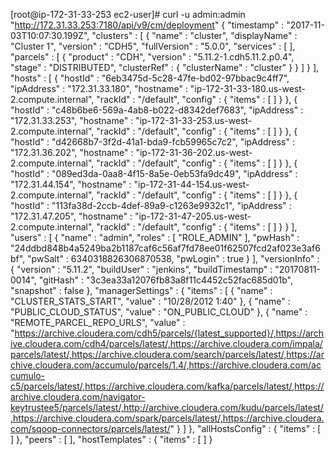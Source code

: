 [root@ip-172-31-33-253 ec2-user]# curl -u admin:admin "http://172.31.33.253:7180/api/v9/cm/deployment"
{
  "timestamp" : "2017-11-03T10:07:30.199Z",
  "clusters" : [ {
    "name" : "cluster",
    "displayName" : "Cluster 1",
    "version" : "CDH5",
    "fullVersion" : "5.0.0",
    "services" : [ ],
    "parcels" : [ {
      "product" : "CDH",
      "version" : "5.11.2-1.cdh5.11.2.p0.4",
      "stage" : "DISTRIBUTED",
      "clusterRef" : {
        "clusterName" : "cluster"
      }
    } ]
  } ],
  "hosts" : [ {
    "hostId" : "6eb3475d-5c28-47fe-bd02-97bbac9c4ff7",
    "ipAddress" : "172.31.33.180",
    "hostname" : "ip-172-31-33-180.us-west-2.compute.internal",
    "rackId" : "/default",
    "config" : {
      "items" : [ ]
    }
  }, {
    "hostId" : "c48b6be6-569a-4ab8-b022-d8342def7683",
    "ipAddress" : "172.31.33.253",
    "hostname" : "ip-172-31-33-253.us-west-2.compute.internal",
    "rackId" : "/default",
    "config" : {
      "items" : [ ]
    }
  }, {
    "hostId" : "d42668b7-3f2d-41a1-bda9-fcb59965c7c2",
    "ipAddress" : "172.31.36.202",
    "hostname" : "ip-172-31-36-202.us-west-2.compute.internal",
    "rackId" : "/default",
    "config" : {
      "items" : [ ]
    }
  }, {
    "hostId" : "089ed3da-0aa8-4f15-8a5e-0eb53fa9dc49",
    "ipAddress" : "172.31.44.154",
    "hostname" : "ip-172-31-44-154.us-west-2.compute.internal",
    "rackId" : "/default",
    "config" : {
      "items" : [ ]
    }
  }, {
    "hostId" : "113fa38d-2ccb-4def-89a9-c1263e9932c1",
    "ipAddress" : "172.31.47.205",
    "hostname" : "ip-172-31-47-205.us-west-2.compute.internal",
    "rackId" : "/default",
    "config" : {
      "items" : [ ]
    }
  } ],
  "users" : [ {
    "name" : "admin",
    "roles" : [ "ROLE_ADMIN" ],
    "pwHash" : "24ddbd848b4a5249ba2b1187caf6c56af7fd78ee01f62507fcd2af023e3af6bf",
    "pwSalt" : 6340318826306870538,
    "pwLogin" : true
  } ],
  "versionInfo" : {
    "version" : "5.11.2",
    "buildUser" : "jenkins",
    "buildTimestamp" : "20170811-0014",
    "gitHash" : "3c3ea33a12076fb83a8f11c4452c52fac685d01b",
    "snapshot" : false
  },
  "managerSettings" : {
    "items" : [ {
      "name" : "CLUSTER_STATS_START",
      "value" : "10/28/2012 1:40"
    }, {
      "name" : "PUBLIC_CLOUD_STATUS",
      "value" : "ON_PUBLIC_CLOUD"
    }, {
      "name" : "REMOTE_PARCEL_REPO_URLS",
      "value" : "https://archive.cloudera.com/cdh5/parcels/{latest_supported}/,https://archive.cloudera.com/cdh4/parcels/latest/,https://archive.cloudera.com/impala/parcels/latest/,https://archive.cloudera.com/search/parcels/latest/,https://archive.cloudera.com/accumulo/parcels/1.4/,https://archive.cloudera.com/accumulo-c5/parcels/latest/,https://archive.cloudera.com/kafka/parcels/latest/,https://archive.cloudera.com/navigator-keytrustee5/parcels/latest/,http://archive.cloudera.com/kudu/parcels/latest/,https://archive.cloudera.com/spark/parcels/latest/,https://archive.cloudera.com/sqoop-connectors/parcels/latest/"
    } ]
  },
  "allHostsConfig" : {
    "items" : [ ]
  },
  "peers" : [ ],
  "hostTemplates" : {
    "items" : [ ]
  }
